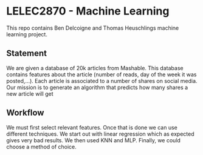 # LELEC2870 - Machine Learning
This repo contains Ben Delcoigne and Thomas Heuschlings machine learning project.

## Statement
We are given a database of 20k articles from Mashable. This database contains features about the article (number of reads, day of the week it was posted,...). Each article is associated to a number of shares on social media. Our mission is to generate an algorithm that predicts how many shares a new article will get

## Workflow
We must first select relevant features. Once that is done we can use different techniques. We start out with linear regression which as expected gives very bad results. We then used KNN and MLP. Finally, we could choose a method of choice.
